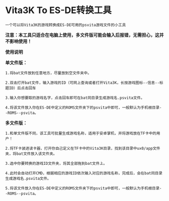 # Vita3K To ES-DE转换工具
    一个可以将Vita3K的游戏转换成ES-DE可用的psvita游戏文件的小工具

**注意：本工具只适合在电脑上使用，多文件版可能会输入后报错，无需担心，这并不影响使用！**

**使用说明**

**单文件版：**

    1.将bat文件放到任意地方，尽量放到空文件夹中。
    
    2.双击打开bat文件，输入游戏的ID（可网上查询或者打开Vita3K，长按游戏图标--信息--标题ID）后点击回车
    
    3.输入你想要取的游戏名字，点击回车即可在bat同目录生成游戏名.psvita文件。
    
    4.将该文件放入你在ES-DE中定义的ROMS文件夹下的psvita中即可，一般默认为手机根目录--ROMS--psvita。
    

**多文件版：**

    1.和单文件版不同，该工具可批量生成游戏名称，适用于安卓掌机，并将游戏放在TF卡中的用户！
    
    2.将TF卡装进读卡器，打开你自己定义在TF卡中的Vita3K目录，找到该目录中ux0/app文件夹，将bat文件放入该文件夹。
    
    3.选中你要转换的游戏ID文件夹，将其全部拖到bat文件上。
    
    4.此时会自动打开CMD，根据相应的游戏ID依次输入对应的游戏名称，完成后，会在bat同目录生成游戏名.psvita文件。
    
    5.将该文件放入你在ES-DE中定义的ROMS文件夹下的psvita中即可，一般默认为手机根目录--ROMS--psvita。


